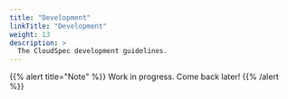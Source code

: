 ```yaml
---
title: "Development"
linkTitle: "Development"
weight: 13
description: >
  The CloudSpec development guidelines.
---
```


{{% alert title="Note" %}}
Work in progress. Come back later!
{{% /alert %}}